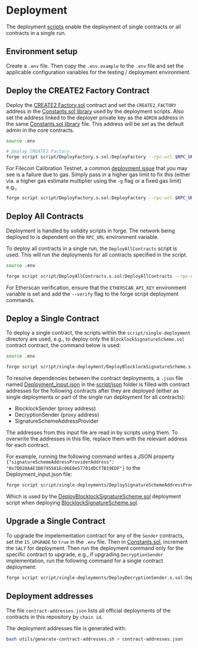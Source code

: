 # Deployment

The deployment [scripts](script) enable the deployment of single contracts or all contracts in a single run.

## Environment setup

Create a `.env` file. Then copy the `.env.example` to the `.env` file and set the applicable configuration variables for the testing / deployment environment.

## Deploy the CREATE2 Factory Contract

Deploy the [CREATE2 Factory.sol](src/factory/Factory.sol) contract and set the `CREATE2_FACTORY` address in the [Constants.sol library](script/libraries/Constants.sol) used by the deployment scripts. Also set the address linked to the deployer private key as the `ADMIN` address in the same [Constants.sol library](script/libraries/Constants.sol) file. This address will be set as the default admin in the core contracts.

```sh
source .env

# Deploy CREATE2 Factory
forge script script/DeployFactory.s.sol:DeployFactory --rpc-url $RPC_URL --private-key $PRIVATE_KEY --broadcast
```

For Filecoin Calibration Testnet, a common [deployment issue](https://github.com/filecoin-project/fevm-foundry-kit) that you may see is a failure due to gas. Simply pass in a higher gas limit to fix this (either via. a higher gas estimate multiplier using the `-g` flag or a fixed gas limit) e.g.,

```sh
forge script script/DeployFactory.s.sol:DeployFactory --rpc-url $RPC_URL --private-key $PRIVATE_KEY --broadcast -g 10000
```

## Deploy All Contracts

Deployment is handled by solidity scripts in forge. The network being deployed to is dependent on the `RPC_URL` environment variable.

To deploy all contracts in a single run, the `DeployAllContracts` script is used. This will run the deployments for all contracts specified in the script.
```sh
source .env

forge script script/DeployAllContracts.s.sol:DeployAllContracts --rpc-url $RPC_URL --private-key $PRIVATE_KEY --broadcast
```

For Etherscan verification, ensure that the `ETHERSCAN_API_KEY` environment variable is set and add the `--verify` flag to the forge script deployment commands.


## Deploy a Single Contract

To deploy a single contract, the scripts within the `script/single-deployment` directory are used, e.g., to deploy only the `BlocklockSignatureScheme.sol` contract contract, the command below is used:

```sh
source .env

forge script script/single-deployment/DeployBlocklockSignatureScheme.s.sol:DeployBlocklockSignatureScheme --rpc-url $RPC_URL --private-key $PRIVATE_KEY --broadcast
```

To resolve dependencies between the contract deployments, a `.json` file named [Deployment_input.json](script/json/Deployment_input.json) in the [script/json](script/json) folder is filled with contract addresses for the following contracts after they are deployed (either as single deployments or part of the single run deployment for all contracts):
* BlocklockSender (proxy address)
* DecryptionSender (proxy address)
* SignatureSchemeAddressProvider

The addresses from this input file are read in by scripts using them. To overwrite the addresses in this file, replace them with the relevant address for each contract.

For example, running the following command writes a JSON property `{"signatureSchemeAddressProviderAddress": "0x7D020A4E3D8795581Ec06E0e57701dDCf7B19EDF"}` to the Deployment_input.json file:

```bash
forge script script/single-deployments/DeploySignatureSchemeAddressProvider.s.sol:DeploySignatureSchemeAddressProvider --rpc-url $RPC_URL --private-key $PRIVATE_KEY --broadcast
```

Which is used by the [DeployBlocklockSignatureScheme.sol](script/single-deployments/DeployBlocklockSignatureScheme.s.sol) deployment script when deploying [BlocklockSignatureScheme.sol](src/signature-schemes/BlocklockSignatureScheme.sol).


## Upgrade a Single Contract

To upgrade the impelementation contract for any of the `Sender` contracts, set the `IS_UPGRADE` to `true` in the `.env` file. Then in [Constants.sol](script/libraries/Constants.sol), increment the `SALT` for deployment. Then run the deployment command only for the specific contract to upgrade, e.g., if upgrading `DecryptionSender` implementation, run the following command for a single contract deployment:

```bash
forge script script/single-deployments/DeployDecryptionSender.s.sol:DeployDecryptionSender --rpc-url $RPC_URL --private-key $PRIVATE_KEY --broadcast
```

## Deployment addresses

The file `contract-addresses.json` lists all official deployments of the contracts in this repository by `chain id`.

The deployment addresses file is generated with:

```sh
bash utils/generate-contract-addresses.sh > contract-addresses.json
```
